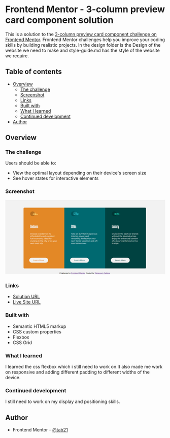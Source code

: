 # Frontend Mentor - 3-column preview card component solution

This is a solution to the [3-column preview card component challenge on Frontend Mentor](https://www.frontendmentor.io/challenges/3column-preview-card-component-pH92eAR2-). Frontend Mentor challenges help you improve your coding skills by building realistic projects.
In the design folder is the Design of the website we need to make and style-guide.md has the style of the website we require.

## Table of contents

- [Overview](#overview)
  - [The challenge](#the-challenge)
  - [Screenshot](#screenshot)
  - [Links](#links)
  - [Built with](#built-with)
  - [What I learned](#what-i-learned)
  - [Continued development](#continued-development)
- [Author](#author)

## Overview

### The challenge

Users should be able to:

- View the optimal layout depending on their device's screen size
- See hover states for interactive elements

### Screenshot

![SCREEN SHOT OF THE WEBSITE I MADE](images/SS.png)

### Links

- [Solution URL](https://www.frontendmentor.io/solutions/3-column-preview-card-component-using-html-and-css-pZVtdlOul)
- [Live Site URL](https://tab21.github.io/Frontend-Mentor/3-column-card/index.html)

### Built with

- Semantic HTML5 markup
- CSS custom properties
- Flexbox
- CSS Grid

### What I learned

I learned the css flexbox which i still need to work on.It also made me work on responsive and adding different padding to different widths of the device.

### Continued development

I still need to work on my display and positioning skills.

## Author

- Frontend Mentor - [@tab21](https://www.frontendmentor.io/profile/tab21)
